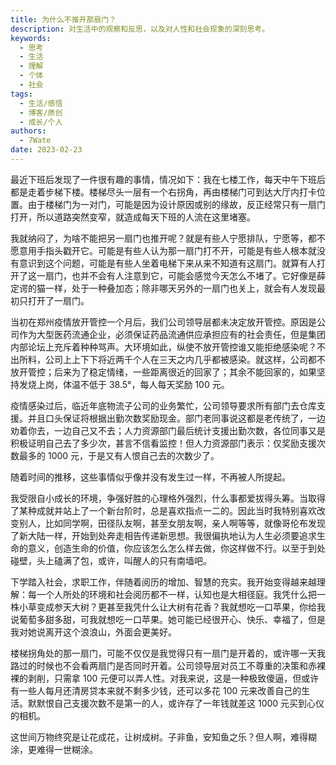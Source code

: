 ```yaml
---
title: 为什么不推开那扇门？
description: 对生活中的观察和反思，以及对人性和社会现象的深刻思考。
keywords:
  - 思考
  - 生活
  - 理解
  - 个体
  - 社会
tags:
  - 生活/感悟
  - 博客/原创
  - 成长/个人
authors:
  - 7Wate
date: 2023-02-23
---
```


最近下班后发现了一件很有趣的事情，情况如下：我在七楼工作，每天中午下班后都是走着步梯下楼。楼梯尽头一层有一个右拐角，再由楼梯门可到达大厅内打卡位置。由于楼梯门为一对门，可能是因为设计原因或别的缘故，反正经常只有一扇门打开，所以道路突然变窄，就造成每天下班的人流在这里堵塞。

我就纳闷了，为啥不能把另一扇门也推开呢？就是有些人宁愿排队，宁愿等，都不愿意用手指头戳开它。可能是有些人认为那一扇门打不开，可能是有些人根本就没有意识到这个问题，可能是有些人坐着电梯下来从来不知道有这扇门。就算有人打开了这一扇门，也并不会有人注意到它，可能会感觉今天怎么不堵了。它好像是薛定谔的猫一样，处于一种叠加态；除非哪天另外的一扇门也关上，就会有人发现最初只打开了一扇门。

当初在郑州疫情放开管控一个月后，我们公司领导层都未决定放开管控。原因是公司作为大型医药流通企业，必须保证药品流通供应承担应有的社会责任，但是集团内部论坛上充斥着种种骂声。大环境如此，纵使不放开管控谁又能拒绝感染呢？不出所料，公司上上下下将近两千个人在三天之内几乎都被感染。就这样，公司都不放开管控；后来为了稳定情绪，一些距离很近的回家了；其余不能回家的，如果坚持发烧上岗，体温不低于 38.5°，每人每天奖励 100 元。

疫情感染过后，临近年底物流子公司的业务繁忙，公司领导要求所有部门去仓库支援。并且口头保证将根据出勤次数奖励现金。部门老同事说这都是老传统了，一边劝着你去，一边自己又不去；人力资源部门最后统计支援出勤次数，各位同事又是积极证明自己去了多少次，甚言不信看监控！但人力资源部门表示：仅奖励支援次数最多的 1000 元，于是又有人恨自己去的次数少了。

随着时间的推移，这些事情似乎像并没有发生过一样，不再被人所提起。

我受限自小成长的环境，争强好胜的心理格外强烈，什么事都爱拔得头筹。当取得了某种成就并站上了一个新台阶时，总是喜欢指点一二的。因此当时我特别喜欢改变别人，比如同学啊，田径队友啊，甚至女朋友啊，亲人啊等等，就像哥伦布发现了新大陆一样，开始到处奔走相告传递新思想。我很偏执地认为人生必须要追求生命的意义，创造生命的价值，你应该怎么怎么样去做，你这样做不行。以至于到处碰壁，头上磕满了包，或许，叫醒人的只有南墙吧。

下学踏入社会，求职工作，伴随着阅历的增加、智慧的充实。我开始变得越来越理解：每一个人所处的环境和社会阅历都不一样，认知也是大相径庭。我凭什么把一株小草变成参天大树？更甚至我凭什么让大树有花香？我就想吃一口苹果，你给我说葡萄多甜多甜，可我就想吃一口苹果。她可能已经很开心、快乐、幸福了，但是我对她说离开这个浪浪山，外面会更美好。

楼梯拐角处的那一扇门，可能不仅仅是我觉得只有一扇门是开着的，或许哪一天我路过的时候也不会看两扇门是否同时开着。公司领导层对员工不尊重的决策和赤裸裸的剥削，只需拿 100 元便可以弄人性。对我来说，这是一种极致傻逼，但或许有一些人每月还清房贷本来就不剩多少钱，还可以多花 100 元来改善自己的生活。默默恨自己支援次数不是第一的人，或许存了一年钱就差这 1000 元买到心仪的相机。

这世间万物终究是让花成花，让树成树。子非鱼，安知鱼之乐？但人啊，难得糊涂，更难得一世糊涂。
